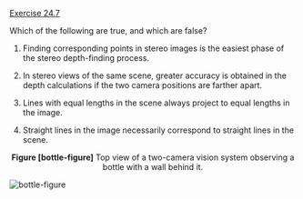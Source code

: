 [Exercise 24.7](24-7/)

Which of the following are true, and which are false?

1.  Finding corresponding points in stereo images is the easiest phase
    of the stereo depth-finding process.

2.  In stereo views of the same scene, greater accuracy is obtained in
    the depth calculations if the two camera positions are
    farther apart.

3.  Lines with equal lengths in the scene always project to equal
    lengths in the image.

4.  Straight lines in the image necessarily correspond to straight lines
    in the scene.

<center>
<b id="bottle-figure">Figure [bottle-figure]</b> Top view of
a two-camera vision system observing a bottle with a wall behind it.
</center>

![bottle-figure](http://nalinc.github.io/aima-exercises/Jupyter%20notebook/figures/bottle-stereo.svg)
